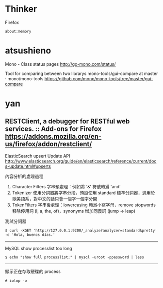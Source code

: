 


# Thinker

Firefox

    about:memory


# atsushieno

Mono - Class status pages
<http://go-mono.com/status/>  

Tool for comparing between two librarys
mono-tools/gui-compare at master · mono/mono-tools
<https://github.com/mono/mono-tools/tree/master/gui-compare>  

# yan

RESTClient, a debugger for RESTful web services. :: Add-ons for Firefox
<https://addons.mozilla.org/en-us/firefox/addon/restclient/>  
--------
ElasticSearch
upsert
Update API <http://www.elasticsearch.org/guide/en/elasticsearch/reference/current/docs-update.html#upserts>  

內容分析的處理過程
1. Character Filters
字串預處理：例如將 '&' 符號轉爲 'and'
2. Tokenizer 
使用分詞器將字串分段，預設使用 standard 標準分詞器，適用於歐美語系，對中文的話只會一個字一個字分開
3. TokenFilters
字串後處理：lowercasing 轉爲小寫字母，remove stopwords 移除停用詞 (I, a, the, of)，synonyms 增加同義詞 (jump -> leap)

測試分詞器


    $ curl -XGET 'http://127.0.0.1:9200/_analyze?analyzer=standard&pretty' -d 'Hola, buenos días.'


--------
MySQL show processlist too long


    $ echo "show full processlist;" | mysql -uroot -ppassword | less


--------

顯示正在存取硬碟的 process


    # iotop -o
